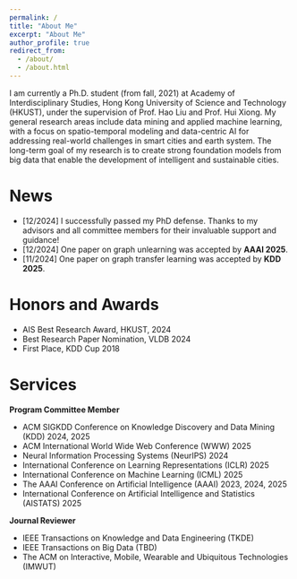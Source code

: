 ```yaml
---
permalink: /
title: "About Me"
excerpt: "About Me"
author_profile: true
redirect_from:
  - /about/
  - /about.html
---
```


I am currently a Ph.D. student (from fall, 2021) at Academy of Interdisciplinary Studies, Hong Kong University of Science and Technology (HKUST), under the supervision of Prof. Hao Liu and Prof. Hui Xiong. My general research areas include data mining and applied machine learning, with a focus on spatio-temporal modeling and data-centric AI for addressing real-world challenges in smart cities and earth system. The long-term goal of my research is to create strong foundation models from big data that enable the development of intelligent and sustainable cities.

# News

- \[12/2024\] I successfully passed my PhD defense. Thanks to my advisors and all committee members for their invaluable support and guidance!
- \[12/2024\] One paper on graph unlearning was accepted by **AAAI 2025**.
- \[11/2024\] One paper on graph transfer learning was accepted by **KDD 2025**.

# Honors and Awards
* AIS Best Research Award, HKUST, 2024
* Best Research Paper Nomination, VLDB 2024
* First Place, KDD Cup 2018

# Services
**Program Committee Member**
* ACM SIGKDD Conference on Knowledge Discovery and Data Mining (KDD) 2024, 2025
* ACM International World Wide Web Conference (WWW) 2025
* Neural Information Processing Systems (NeurIPS) 2024
* International Conference on Learning Representations (ICLR) 2025
* International Conference on Machine Learning (ICML) 2025
* The AAAI Conference on Artificial Intelligence (AAAI) 2023, 2024, 2025
* International Conference on Artificial Intelligence and Statistics (AISTATS) 2025

**Journal Reviewer**
* IEEE Transactions on Knowledge and Data Engineering (TKDE)
* IEEE Transactions on Big Data (TBD)
* The ACM on Interactive, Mobile, Wearable and Ubiquitous Technologies (IMWUT)
